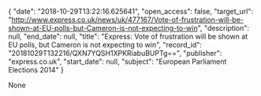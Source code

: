 {
  "date": "2018-10-29T13:22:16.625641", 
  "open_access": false, 
  "target_url": "http://www.express.co.uk/news/uk/477167/Vote-of-frustration-will-be-shown-at-EU-polls-but-Cameron-is-not-expecting-to-win", 
  "description": null, 
  "end_date": null, 
  "title": "Express: Vote of frustration will be shown at EU polls, but Cameron is not expecting to win", 
  "record_id": "20181029T132216/QXN7YQSH1XPKRiabuBUPTg==", 
  "publisher": "express.co.uk", 
  "start_date": null, 
  "subject": "European Parliament Elections 2014"
}

None